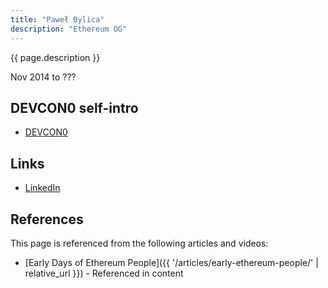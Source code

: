 ```yaml
---
title: "Paweł Bylica"
description: "Ethereum OG"
---
```


{{ page.description }}

Nov 2014 to ???

## DEVCON0 self-intro
- [DEVCON0](https://youtu.be/_BvvUlKDqp0?t=25m55s)

## Links
- [LinkedIn](https://www.linkedin.com/in/pawelbylica/)

## References

This page is referenced from the following articles and videos:

- [Early Days of Ethereum People]({{ '/articles/early-ethereum-people/' | relative_url }}) - Referenced in content

